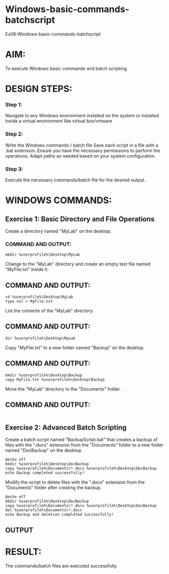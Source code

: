 # Windows-basic-commands-batchscript
Ex08-Windows-basic-commands-batchscript

# AIM:
To execute Windows basic commands and batch scripting

# DESIGN STEPS:

### Step 1:

Navigate to any Windows environment installed on the system or installed inside a virtual environment like virtual box/vmware 

### Step 2:

Write the Windows commands / batch file
Save each script in a file with a .bat extension.
Ensure you have the necessary permissions to perform the operations.
Adapt paths as needed based on your system configuration.
### Step 3:

Execute the necessary commands/batch file for the desired output. 




# WINDOWS COMMANDS:
## Exercise 1: Basic Directory and File Operations
Create a directory named "MyLab" on the desktop.

### COMMAND AND OUTPUT:
```
mkdir %userprofile%\Desktop\MyLab
```


Change to the "MyLab" directory and create an empty text file named "MyFile.txt" inside it.

## COMMAND AND OUTPUT:
```
cd %userprofile%\Desktop\MyLab
type nul > MyFile.txt

```


List the contents of the "MyLab" directory.

## COMMAND AND OUTPUT:
```
dir %userprofile%\Desktop\MyLab
```


Copy "MyFile.txt" to a new folder named "Backup" on the desktop.

## COMMAND AND OUTPUT:
```
mkdir %userprofile%\Desktop\Backup
copy MyFile.txt %userprofile%\Desktop\Backup
```


Move the "MyLab" directory to the "Documents" folder.

## COMMAND AND OUTPUT:
```

```


## Exercise 2: Advanced Batch Scripting
Create a batch script named "BackupScript.bat" that creates a backup of files with the ".docx" extension from the "Documents" folder to a new folder named "DocBackup" on the desktop.

```
@echo off
mkdir %userprofile%\Desktop\DocBackup
copy %userprofile%\Documents\*.docx %userprofile%\Desktop\DocBackup
echo Backup completed successfully!

```
Modify the script to delete files with the ".docx" extension from the "Documents" folder after creating the backup.
```
@echo off
mkdir %userprofile%\Desktop\DocBackup
copy %userprofile%\Documents\*.docx %userprofile%\Desktop\DocBackup
del %userprofile%\Documents\*.docx
echo Backup and deletion completed successfully!

```




## OUTPUT





# RESULT:
The commands/batch files are executed successfully.

